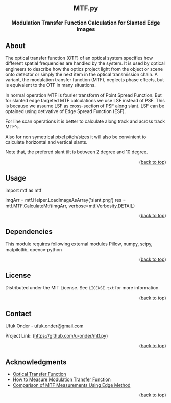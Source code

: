 <div id="top"></div>
<!-- PROJECT LOGO -->
<br />
<div align="center">
  <h2 align="center">MTF.py</h2>
  <h3 align="center">Modulation Transfer Function Calculation for Slanted Edge Images</h3>
</div>

<!-- ABOUT -->
## About

The optical transfer function (OTF) of an optical system specifies 
how different spatial frequencies are handled by the system. 
It is used by optical engineers to describe how the optics project 
light from the object or scene onto detector or simply the next item 
in the optical transmission chain. 
A variant, the modulation transfer function (MTF), neglects phase effects, 
but is equivalent to the OTF in many situations.

In normal operation MTF is fourier transform of Point Spread Function.
But for slanted edge targeted MTF calculations we use LSF instead of PSF.
This is because we assume LSF as cross-section of PSF along slant.
LSF can be optained using detivative of Edge Spread Function (ESF).

For line scan operations it is better to calculate along track and 
across track MTF's.

Also for non symetrical pixel pitch/sizes it will also be convinient
to calculate horizontal and vertical slants.

Note that, the prefered slant tilt is between 2 degree and 10 degree.

<p align="right">(<a href="#top">back to top</a>)</p>


<!-- USAGE -->
## Usage
import mtf as mtf

imgArr = mtf.Helper.LoadImageAsArray('slant.png')
res = mtf.MTF.CalculateMtf(imgArr, verbose=mtf.Verbosity.DETAIL)

<p align="right">(<a href="#top">back to top</a>)</p>


<!-- DEPENDENCIES -->
## Dependencies

This module requires following external modules
    Pillow, numpy, scipy, matpilotlib, opencv-python

<p align="right">(<a href="#top">back to top</a>)</p>



<!-- LICENSE -->
## License

Distributed under the MIT License. See `LICENSE.txt` for more information.

<p align="right">(<a href="#top">back to top</a>)</p>



<!-- CONTACT -->
## Contact

Ufuk Onder - ufuk.onder@gmail.com

Project Link: (https://github.com/u-onder/mtf.py)

<p align="right">(<a href="#top">back to top</a>)</p>



<!-- ACKNOWLEDGMENTS -->
## Acknowledgments

* [Optical Transfer Function](https://en.wikipedia.org/wiki/Optical_transfer_function)
* [How to Measure Modulation Transfer Function](https://harvestimaging.com/blog/?p=1328)
* [Comparison of MTF Measurements Using Edge Method](https://hal.archives-ouvertes.fr/hal-02055611/document)

<p align="right">(<a href="#top">back to top</a>)</p>
